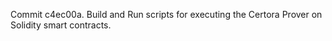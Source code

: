 Commit c4ec00a.                    Build and Run scripts for executing the Certora Prover on Solidity smart contracts.